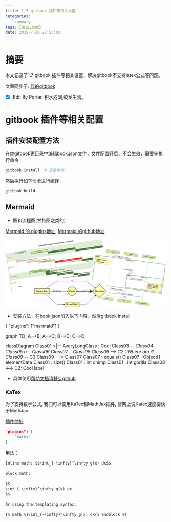 ```yaml
---
title: 1.7 gitbook 插件等相关设置
categories:     
    summary    
tags: [笔记,总结]
date: 2018-7-20 22:55:03
---
```


# 摘要

本文记录了1.7 gitbook 插件等相关设置，解决gitbook不支持latex公式等问题。

文章同步于: [我的gitbook](https://porter.gitbook.io/)

- [x] Edit By Porter, 积水成渊,蛟龙生焉。

<!-- more -->

# gitbook 插件等相关配置

## 插件安装配置方法

在你gitbook更目录中编辑book.json文件，文件配置好后，不会生效，需要先执行命令

```bash
gitbook install  # 安装命令
```

然后执行如下命令进行编译

```bash
gitbook build
```

## Mermaid

- 图和流程图(甘特图之类的)

[Mermaid 的 plugins地址](https://plugins.gitbook.com/plugin/mermaid), [Mermaid 的github地址](https://github.com/knsv/mermaid)

![Mermaid](./image1/Plugins_Mermaid.png)

- 安装方法，在book.json加入以下内容，然后gitbook install

{
    "plugins": ["mermaid"]
}

graph TD;
    A-->B;
    A-->C;
    B-->D;
    C-->D;

classDiagram
Class01 <|-- AveryLongClass : Cool
Class03 *-- Class04
Class05 o-- Class06
Class07 .. Class08
Class09 --> C2 : Where am i?
Class09 --* C3
Class09 --|> Class07
Class07 : equals()
Class07 : Object[] elementData
Class01 : size()
Class01 : int chimp
Class01 : int gorilla
Class08 <--> C2: Cool label

- 具体使用[帮助文档请移步github](https://github.com/knsv/mermaid)

### KaTex

为了支持数学公式, 我们可以使用KaTex和MathJax插件, 官网上说Katex速度要快于MathJax

[插件地址](https://plugins.gitbook.com/plugin/katex)

```Json
"plugins": [
    "katex"
]
```
用法：

```
Inline math: $$\int_{-\infty}^\infty g(x) dx$$

Block math:

$$
\int_{-\infty}^\infty g(x) dx
$$

Or using the templating syntax:

{% math %}\int_{-\infty}^\infty g(x) dx{% endblock %}
```